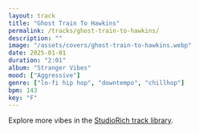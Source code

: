 ```yaml
---
layout: track
title: "Ghost Train To Hawkins"
permalink: /tracks/ghost-train-to-hawkins/
description: ""
image: "/assets/covers/ghost-train-to-hawkins.webp"
date: 2025-01-01
duration: "2:01"
album: "Stranger Vibes"
mood: ["Aggressive"]
genre: ["lo-fi hip hop", "downtempo", "chillhop"]
bpm: 143
key: "F"
---
```


Explore more vibes in the [StudioRich track library](/tracks/).
